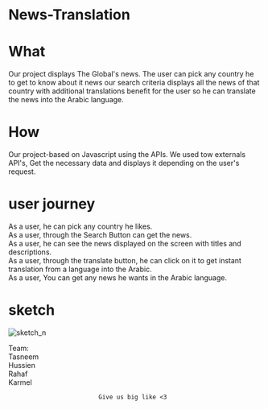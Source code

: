# News-Translation


# What 
Our project displays The Global's news. The user can pick any country he to get to know about it news our search criteria displays all the news of that country with additional translations benefit for the user so he can translate the news into the Arabic language.

# How 
Our project-based on Javascript using the APIs. We used tow externals API's, Get the necessary data and displays it depending on the user's request.

# user journey
As a user, he can pick any country he likes.<br>
As a user, through the Search Button can get the news.<br> 
As a user, he can see the news displayed on the screen with titles and descriptions.<br>
As a user, through the translate button, he can click on it to get instant translation from a language into the Arabic.<br>
As a user, You can get any news he wants in the Arabic language.<br>

# sketch
![sketch_n](https://user-images.githubusercontent.com/55299644/73736086-e72e2580-4748-11ea-8da1-107be8579c11.jpg)


Team:<br>
Tasneem<br>
Hussien<br>
Rahaf<br>
Karmel<br>

                             Give us big like <3

